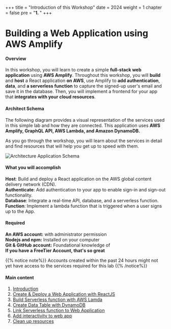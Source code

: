 +++
title = "Introduction of this Workshop"
date = 2024
weight = 1
chapter = false
pre = "<b>1. </b>"
+++

# Building a Web Application using AWS Amplify

#### Overview

In this workshop, you will learn to create a simple **full-stack web application** using **AWS Amplify**. Throughout this workshop, you will **build** and **host** a React application **on AWS**, use Amplify to **add authentication**, **data**, and **a serverless function** to capture the signed-up user's email and save it in the database. Then, you will implement a frontend for your app that **integrates with your cloud resources**.

#### Architect Schema

The following diagram provides a visual representation of the services used in this simple lab and how they are connected. This application uses **AWS Amplify, GraphQL API, AWS Lambda, and Amazon DynamoDB.**

As you go through the workshop, you will learn about the services in detail and find resources that will help you get up to speed with them.

![Architecture Application Schema](/images/workshop-setup/ArchitectureSystem.png?width=90pc)

#### What you will accomplish

**Host**: Build and deploy a React application on the AWS global content delivery network (CDN).  
**Authenticate**: Add authentication to your app to enable sign-in and sign-out functionality.  
**Database**: Integrate a real-time API, database, and a serverless function.  
**Function**: Implement a lambda function that is triggered when a user signs up to the App.

#### Required

**An AWS account:** with administrator permission  
**Nodejs and npm:** Installed on your computer  
**Git & GitHub account:** Foundational knowledge of  
**If you have a FreeTier Account, that's so great**

{{% notice note%}}
Accounts created within the past 24 hours might not yet have access to the services required for this lab
{{% /notice%}}

#### Main content

1. [Introduction](0-Introdution/)
2. [Create & Deploy a Web Application with ReactJS](1-Create-A-Web-App/)
3. [Build Serverless function with AWS Lamda](2-Build-A-ServerlessFunction-Lamda/)
4. [Create Data Table with DynamoDB](3-Create-Data-Table/)
5. [Link Serverless function to Web Application](4-Link-ServerlessFunction-ToWebApp/)
6. [Add interactivity to web app](5-Add-Interactivity/)
7. [Clean up resources](6-CleanUp/)
 <!-- need to remove parenthesis for path in Hugo 0.88.1 for Windows-->
